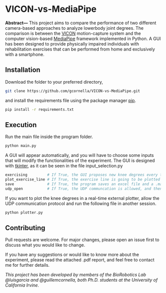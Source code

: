 # VICON-vs-MediaPipe

**Abstract—** This project aims to compare the performance of two different camera-based approaches to analyze lowerbody joint degrees. The comparison is between the [VICON](https://www.vicon.com/about-us/what-is-motion-capture/) motion-capture system and the computer vision-based [MediaPipe](https://github.com/google/mediapipe) framework implemented in Python. A GUI has been designed to provide physically impaired individuals with rehabilitation exercises that can be performed from home and exclusively with a smartphone.

## Installation
Download the folder to your preferred directory,
```bash
git clone https://github.com/gcornella/VICON-vs-MediaPipe.git
```
and install the requirements file using the package manager [pip](https://pip.pypa.io/en/stable/).

```bash
pip install -r requirements.txt
```

## Execution
Run the main file inside the program folder.
```python
python main.py
```
A GUI will appear automatically, and you will have to choose some inputs that will modify the functionalities of the experiment.
The GUI is designed with [tkinter](https://docs.python.org/3/library/tkinter.html), as it can be seen in the file input_selection.py

```python
exercising         # If True, the GUI proposes new knee degrees every time the user pressed the key 'p'
plot_exercise_line # If True, the exercise line is going to be plotted on top of the screen
save               # If True, the program saves an excel file and a .mat file when it finishes executing
udp_open           # If True, the UDP communcation is allowed, and then you just have to run the plotter
```

If you want to plot the knee degrees in a real-time external plotter, allow the UDP communication protocol and run the following file in another session.

```python
python plotter.py
```

## Contributing

Pull requests are welcome. For major changes, please open an issue first
to discuss what you would like to change.

If you have any suggestions or would like to know more about the experiment, please read the attached .pdf report, and feel free to contact me for further details.

*This project has been developed by members of the BioRobotics Lab @luisgarcia and @guillemcornella, both Ph.D. students at the University of California Irvine.*
